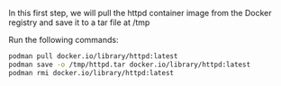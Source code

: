 In this first step, we will pull the httpd container image from the Docker registry and save it to a tar file at /tmp

Run the following commands:

```bash
podman pull docker.io/library/httpd:latest
podman save -o /tmp/httpd.tar docker.io/library/httpd:latest
podman rmi docker.io/library/httpd:latest
